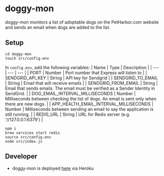 # doggy-mon
doggy-mon monitors a list of adoptable dogs on the PetHarbor.com website and sends an email when dogs are added to the list.

## Setup
```
cd doggy-mon
touch src/config.env
```

In `config.env`, add the following variables:
| Name | Type | Description |
| --- | --- | --- |
| PORT | Number | Port number that Express will listen to |
| SENDGRID_API_KEY | String | API key for Sendgrid |
| SENDGRID_TO_EMAIL | String | Email that will receive emails |
| SENDGRID_FROM_EMAIL | String | Email that sends emails. The email must be verified as a Sender Identity in SendGrid. |
| DOG_EMAIL_INTERVAL_MILLISECONDS | Number | Milliseconds between checking the list of dogs. An email is sent only when there are new dogs. |
| APP_HEALTH_EMAIL_INTERVAL_MILLISECONDS | Number | Milliseconds between sending an email to say the application is still running. |
| REDIS_URL | String | URL for Redis server (e.g. '//127.0.0.1:6379') |

```
npm i
brew services start redis
source src/config.env
node src/index.js
```

## Developer
* doggy-mon is deployed [here](https://doggy-mon.herokuapp.com/) via Heroku
